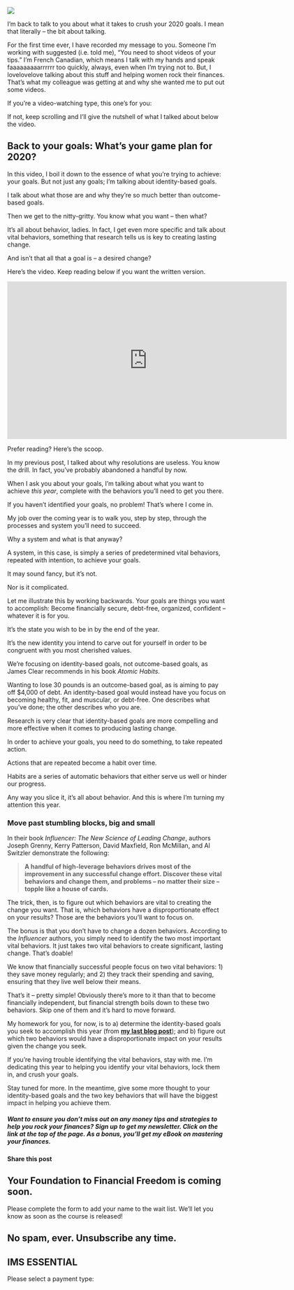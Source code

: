![](https://yourfinanciallaunchpad.com/wp-content/uploads/elementor/thumbs/For-blog-post-Financial-Game-Plan-iStock-624490712-qdc6cnxt0dgvd1q50bo5tdi1fz68bk0t8wtuk2dwnc.jpg)

I’m back to talk to you about what it takes to crush your 2020 goals. I mean that literally – the bit about talking.

For the first time ever, I have recorded my message to you. Someone I’m working with suggested (i.e. told me), “You need to shoot videos of your tips.” I’m French Canadian, which means I talk with my hands and speak faaaaaaaaarrrrrr too quickly, always, even when I’m trying not to. But, I lovelovelove talking about this stuff and helping women rock their finances. That’s what my colleague was getting at and why she wanted me to put out some videos.

If you’re a video-watching type, this one’s for you:

If not, keep scrolling and I’ll give the nutshell of what I talked about below the video.

## Back to your goals: What’s your game plan for 2020?

In this video, I boil it down to the essence of what you’re trying to achieve: your goals. But not just any goals; I’m talking about identity-based goals.

I talk about what those are and why they’re so much better than outcome-based goals.

Then we get to the nitty-gritty. You know what you want – then what?

It’s all about behavior, ladies. In fact, I get even more specific and talk about vital behaviors, something that research tells us is key to creating lasting change.

And isn’t that all that a goal is – a desired change?

Here’s the video. Keep reading below if you want the written version.

<iframe src="https://player.vimeo.com/video/383886586" width="640" height="360" frameborder="0" allowfullscreen="allowfullscreen"></iframe>

Prefer reading? Here’s the scoop.

In my previous post, I talked about why resolutions are useless. You know the drill. In fact, you’ve probably abandoned a handful by now.

When I ask you about your goals, I’m talking about what you want to achieve *this year*, complete with the behaviors you’ll need to get you there.

If you haven’t identified your goals, no problem! That’s where I come in.

My job over the coming year is to walk you, step by step, through the processes and system you’ll need to succeed.

Why a system and what is that anyway?

A system, in this case, is simply a series of predetermined vital behaviors, repeated with intention, to achieve your goals.

It may sound fancy, but it’s not.

Nor is it complicated.

Let me illustrate this by working backwards. Your goals are things you want to accomplish: Become financially secure, debt-free, organized, confident – whatever it is for you.

It’s the state you wish to be in by the end of the year.

It’s the new identity you intend to carve out for yourself in order to be congruent with you most cherished values.

We’re focusing on identity-based goals, not outcome-based goals, as James Clear recommends in his book *Atomic Habits*.

Wanting to lose 30 pounds is an outcome-based goal, as is aiming to pay off $4,000 of debt. An identity-based goal would instead have you focus on becoming healthy, fit, and muscular, or debt-free. One describes what you’ve done; the other describes who you are.

Research is very clear that identity-based goals are more compelling and more effective when it comes to producing lasting change.

In order to achieve your goals, you need to do something, to take repeated action.

Actions that are repeated become a habit over time.

Habits are a series of automatic behaviors that either serve us well or hinder our progress.

Any way you slice it, it’s all about behavior. And this is where I’m turning my attention this year.

### Move past stumbling blocks, big and small

In their book *Influencer: The New Science of Leading Change*, authors Joseph Grenny, Kerry Patterson, David Maxfield, Ron McMillan, and Al Switzler demonstrate the following:

> **A handful of high-leverage behaviors drives most of the improvement in any successful change effort. Discover these vital behaviors and change them, and problems – no matter their size – topple like a house of cards.**

The trick, then, is to figure out which behaviors are vital to creating the change you want. That is, which behaviors have a disproportionate effect on your results? Those are the behaviors you’ll want to focus on.

The bonus is that you don’t have to change a dozen behaviors. According to the *Influencer* authors, you simply need to identify the two most important vital behaviors. It just takes two vital behaviors to create significant, lasting change. That’s doable!

We know that financially successful people focus on two vital behaviors: 1) they save money regularly; and 2) they track their spending and saving, ensuring that they live well below their means.

That’s it – pretty simple! Obviously there’s more to it than that to become financially independent, but financial strength boils down to these two behaviors. Skip one of them and it’s hard to move forward.

My homework for you, for now, is to a) determine the identity-based goals you seek to accomplish this year (from **[my last blog post](https://yflmainprod.wpengine.com/2020/01/want-to-win-in-2020-focus-on-small-improvements/)**); and b) figure out which two behaviors would have a disproportionate impact on your results given the change you seek.

If you’re having trouble identifying the vital behaviors, stay with me. I’m dedicating this year to helping you identify your vital behaviors, lock them in, and crush your goals.

Stay tuned for more. In the meantime, give some more thought to your identity-based goals and the two key behaviors that will have the biggest impact in helping you achieve them.

##### Want to ensure you don’t miss out on any money tips and strategies to help you rock your finances? Sign up to get my newsletter. Click on the link at the top of the page. As a bonus, you’ll get my eBook on mastering your finances.

#### Share this post

## Your Foundation to Financial Freedom is coming soon.

Please complete the form to add your name to the wait list. We’ll let you know as soon as the course is released!

## No spam, ever. Unsubscribe any time.

## IMS ESSENTIAL

Please select a payment type: